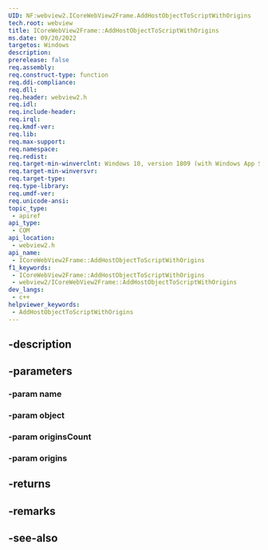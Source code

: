 ```yaml
---
UID: NF:webview2.ICoreWebView2Frame.AddHostObjectToScriptWithOrigins
tech.root: webview
title: ICoreWebView2Frame::AddHostObjectToScriptWithOrigins
ms.date: 09/20/2022
targetos: Windows
description: 
prerelease: false
req.assembly: 
req.construct-type: function
req.ddi-compliance: 
req.dll: 
req.header: webview2.h
req.idl: 
req.include-header: 
req.irql: 
req.kmdf-ver: 
req.lib: 
req.max-support: 
req.namespace: 
req.redist: 
req.target-min-winverclnt: Windows 10, version 1809 (with Windows App SDK 1.1 or later)
req.target-min-winversvr: 
req.target-type: 
req.type-library: 
req.umdf-ver: 
req.unicode-ansi: 
topic_type:
 - apiref
api_type:
 - COM
api_location:
 - webview2.h
api_name:
 - ICoreWebView2Frame::AddHostObjectToScriptWithOrigins
f1_keywords:
 - ICoreWebView2Frame::AddHostObjectToScriptWithOrigins
 - webview2/ICoreWebView2Frame::AddHostObjectToScriptWithOrigins
dev_langs:
 - c++
helpviewer_keywords:
 - AddHostObjectToScriptWithOrigins
---
```


## -description

## -parameters

### -param name

### -param object

### -param originsCount

### -param origins

## -returns

## -remarks

## -see-also

